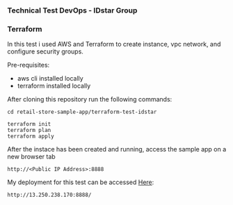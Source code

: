 ### Technical Test DevOps - IDstar Group

### Terraform

In this test i used AWS and Terraform to create instance, vpc network, and configure security groups.

Pre-requisites:

- aws cli installed locally
- terraform installed locally

After cloning this repository run the following commands:

```shell
cd retail-store-sample-app/terraform-test-idstar

terraform init
terraform plan
terraform apply
```

After the instace has been created and running, access the sample app on a new browser tab

```shell
http://<Public IP Address>:8888
```

My deployment for this test can be accessed [Here](http://13.250.238.170:8888):

```shell
http://13.250.238.170:8888/
```
